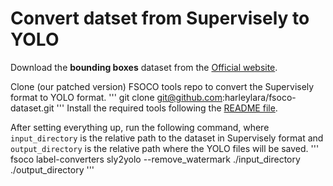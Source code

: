 # Convert datset from Supervisely to YOLO

Download the **bounding boxes** dataset from the [Official website](https://www.fsoco-dataset.com/download).

Clone (our patched version) FSOCO tools repo to convert the Supervisely format to YOLO format.
'''
git clone git@github.com:harleylara/fsoco-dataset.git
'''
Install the required tools following the [README file](https://github.com/fsoco/fsoco-dataset/blob/master/tools/README.md).

After setting everything up, run the following command, where `input_directory` is the relative path to the dataset in Supervisely format and `output_directory` is the relative path where the YOLO files will be saved.
'''
fsoco label-converters sly2yolo --remove_watermark ./input_directory ./output_directory
'''
